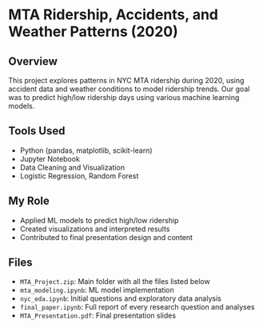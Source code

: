 # MTA Ridership, Accidents, and Weather Patterns (2020)

## Overview
This project explores patterns in NYC MTA ridership during 2020, using accident data and weather conditions to model ridership trends. Our goal was to predict high/low ridership days using various machine learning models.

## Tools Used
- Python (pandas, matplotlib, scikit-learn)
- Jupyter Notebook
- Data Cleaning and Visualization
- Logistic Regression, Random Forest

## My Role
- Applied ML models to predict high/low ridership
- Created visualizations and interpreted results
- Contributed to final presentation design and content

## Files
- `MTA_Project.zip`: Main folder with all the files listed below
- `mta_modeling.ipynb`: ML model implementation
- `nyc_eda.ipynb`: Initial questions and exploratory data analysis
- `final_paper.ipynb`: Full report of every research question and analyses
- `MTA_Presentation.pdf`: Final presentation slides
